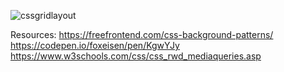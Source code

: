 ![cssgridlayout](https://github.com/Cesaralejarias/CssGridLayout/assets/120526633/21a13eca-d98f-4738-9ac6-43b0c37b5319)

Resources:
https://freefrontend.com/css-background-patterns/
https://codepen.io/foxeisen/pen/KgwYJy
https://www.w3schools.com/css/css_rwd_mediaqueries.asp
